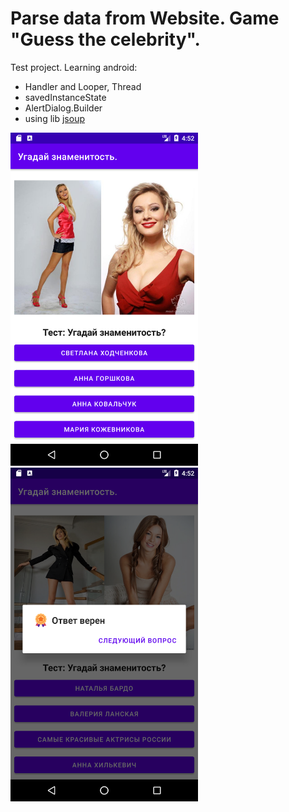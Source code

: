 # Parse data from Website. Game "Guess the celebrity". 

Test project. Learning android:
- Handler and Looper, Thread
- savedInstanceState
- AlertDialog.Builder
- using lib [jsoup](https://jsoup.org/)

<p>
<img src="https://github.com/sskarga/android-learning/blob/main/DownloadWebContent/media/Screenshot_01.png" width="300">
<img src="https://github.com/sskarga/android-learning/blob/main/DownloadWebContent/media/Screenshot_02.png" width="300">
</p>